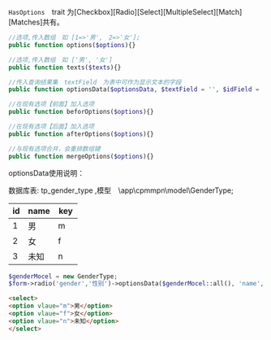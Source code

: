 `HasOptions`　trait 为[Checkbox][Radio][Select][MultipleSelect][Match][Matches]共有。
```php
//选项,传入数组　如 [1=>'男',　2=>'女'];
public function options($options){}

//选项,传入数组　如 ['男', '女']
public function texts($texts){}

//传入查询结果集　textField　为表中可作为显示文本的字段
public function optionsData($optionsData, $textField = '', $idField = 'id'){}

//在现有选项【前面】加入选项
public function beforOptions($options){}

//在现有选项【后面】加入选项
public function afterOptions($options){}

//与现有选项合并，会重排数组键
public function mergeOptions($options){}
```
optionsData使用说明：　　

数据库表: tp_gender_type ,模型　\app\cpmmpn\model\GenderType;

| id |name| key |
| ---- | ---- | ---- |
| 1  |  男 | m　 |
| 2  |  女 | f　 |
| 3  |  未知 | n　 |

```php
$genderMocel = new GenderType;
$form->radio('gender','性别')->optionsData($genderMocel::all(), 'name', 'key');
```
```html
<select>
<option vlaue="m">男</option>
<option vlaue="f">女</option>
<option vlaue="n">未知</option>
</select>
```
